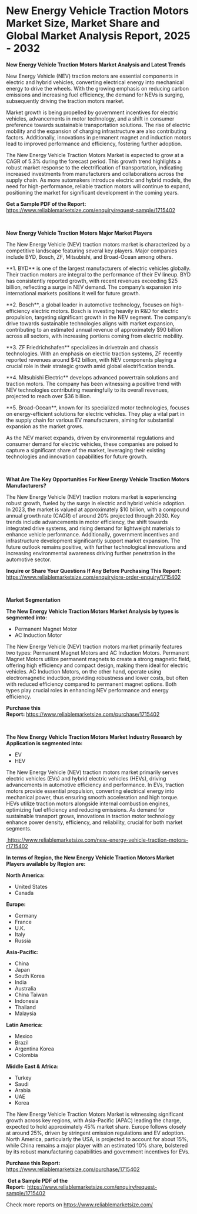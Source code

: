 <p><h1>New Energy Vehicle Traction Motors Market Size, Market Share and Global Market Analysis Report, 2025 - 2032</h1></p><p><strong>New Energy Vehicle Traction Motors Market Analysis and Latest Trends</strong></p>
<p><p>New Energy Vehicle (NEV) traction motors are essential components in electric and hybrid vehicles, converting electrical energy into mechanical energy to drive the wheels. With the growing emphasis on reducing carbon emissions and increasing fuel efficiency, the demand for NEVs is surging, subsequently driving the traction motors market.</p><p>Market growth is being propelled by government incentives for electric vehicles, advancements in motor technology, and a shift in consumer preference towards sustainable transportation solutions. The rise of electric mobility and the expansion of charging infrastructure are also contributing factors. Additionally, innovations in permanent magnet and induction motors lead to improved performance and efficiency, fostering further adoption.</p><p>The New Energy Vehicle Traction Motors Market is expected to grow at a CAGR of 5.3% during the forecast period. This growth trend highlights a robust market response to the electrification of transportation, indicating increased investments from manufacturers and collaborations across the supply chain. As more automakers introduce electric and hybrid models, the need for high-performance, reliable traction motors will continue to expand, positioning the market for significant development in the coming years.</p></p>
<p><strong>Get a Sample PDF of the Report:&nbsp;</strong> <a href="https://www.reliablemarketsize.com/enquiry/request-sample/1715402?utm_campaign=3248&utm_medium=2&utm_source=Github&utm_content=ia&utm_term=28032025&utm_id=new-energy-vehicle-traction-motors">https://www.reliablemarketsize.com/enquiry/request-sample/1715402</a></p>
<p>&nbsp;</p>
<p><strong>New Energy Vehicle Traction Motors Major Market Players</strong></p>
<p><p>The New Energy Vehicle (NEV) traction motors market is characterized by a competitive landscape featuring several key players. Major companies include BYD, Bosch, ZF, Mitsubishi, and Broad-Ocean among others. </p><p>**1. BYD** is one of the largest manufacturers of electric vehicles globally. Their traction motors are integral to the performance of their EV lineup. BYD has consistently reported growth, with recent revenues exceeding $25 billion, reflecting a surge in NEV demand. The company’s expansion into international markets positions it well for future growth.</p><p>**2. Bosch**, a global leader in automotive technology, focuses on high-efficiency electric motors. Bosch is investing heavily in R&D for electric propulsion, targeting significant growth in the NEV segment. The company’s drive towards sustainable technologies aligns with market expansion, contributing to an estimated annual revenue of approximately $90 billion across all sectors, with increasing portions coming from electric mobility.</p><p>**3. ZF Friedrichshafen** specializes in drivetrain and chassis technologies. With an emphasis on electric traction systems, ZF recently reported revenues around $42 billion, with NEV components playing a crucial role in their strategic growth amid global electrification trends.</p><p>**4. Mitsubishi Electric** develops advanced powertrain solutions and traction motors. The company has been witnessing a positive trend with NEV technologies contributing meaningfully to its overall revenues, projected to reach over $36 billion.</p><p>**5. Broad-Ocean**, known for its specialized motor technologies, focuses on energy-efficient solutions for electric vehicles. They play a vital part in the supply chain for various EV manufacturers, aiming for substantial expansion as the market grows.</p><p>As the NEV market expands, driven by environmental regulations and consumer demand for electric vehicles, these companies are poised to capture a significant share of the market, leveraging their existing technologies and innovation capabilities for future growth.</p></p>
<p>&nbsp;</p>
<p><strong>What Are The Key Opportunities For New Energy Vehicle Traction Motors Manufacturers?</strong></p>
<p><p>The New Energy Vehicle (NEV) traction motors market is experiencing robust growth, fueled by the surge in electric and hybrid vehicle adoption. In 2023, the market is valued at approximately $10 billion, with a compound annual growth rate (CAGR) of around 20% projected through 2030. Key trends include advancements in motor efficiency, the shift towards integrated drive systems, and rising demand for lightweight materials to enhance vehicle performance. Additionally, government incentives and infrastructure development significantly support market expansion. The future outlook remains positive, with further technological innovations and increasing environmental awareness driving further penetration in the automotive sector.</p></p>
<p><strong>Inquire or Share Your Questions If Any Before Purchasing This Report:</strong> <a href="https://www.reliablemarketsize.com/enquiry/pre-order-enquiry/1715402?utm_campaign=3248&utm_medium=2&utm_source=Github&utm_content=ia&utm_term=28032025&utm_id=new-energy-vehicle-traction-motors">https://www.reliablemarketsize.com/enquiry/pre-order-enquiry/1715402</a></p>
<p>&nbsp;</p>
<p><strong>Market Segmentation</strong></p>
<p><strong>The New Energy Vehicle Traction Motors Market Analysis by types is segmented into:</strong></p>
<p><ul><li>Permanent Magnet Motor</li><li>AC Induction Motor</li></ul></p>
<p><p>The New Energy Vehicle (NEV) traction motors market primarily features two types: Permanent Magnet Motors and AC Induction Motors. Permanent Magnet Motors utilize permanent magnets to create a strong magnetic field, offering high efficiency and compact design, making them ideal for electric vehicles. AC Induction Motors, on the other hand, operate using electromagnetic induction, providing robustness and lower costs, but often with reduced efficiency compared to permanent magnet options. Both types play crucial roles in enhancing NEV performance and energy efficiency.</p></p>
<p><strong>Purchase this Report:&nbsp;</strong><a href="https://www.reliablemarketsize.com/purchase/1715402?utm_campaign=3248&utm_medium=2&utm_source=Github&utm_content=ia&utm_term=28032025&utm_id=new-energy-vehicle-traction-motors">https://www.reliablemarketsize.com/purchase/1715402</a></p>
<p>&nbsp;</p>
<p><strong>The New Energy Vehicle Traction Motors Market Industry Research by Application is segmented into:</strong></p>
<p><ul><li>EV</li><li>HEV</li></ul></p>
<p><p>The New Energy Vehicle (NEV) traction motors market primarily serves electric vehicles (EVs) and hybrid electric vehicles (HEVs), driving advancements in automotive efficiency and performance. In EVs, traction motors provide essential propulsion, converting electrical energy into mechanical power, thus ensuring smooth acceleration and high torque. HEVs utilize traction motors alongside internal combustion engines, optimizing fuel efficiency and reducing emissions. As demand for sustainable transport grows, innovations in traction motor technology enhance power density, efficiency, and reliability, crucial for both market segments.</p></p>
<p><a href="https://www.reliablemarketsize.com/new-energy-vehicle-traction-motors-r1715402?utm_campaign=3248&utm_medium=2&utm_source=Github&utm_content=ia&utm_term=28032025&utm_id=new-energy-vehicle-traction-motors">&nbsp;https://www.reliablemarketsize.com/new-energy-vehicle-traction-motors-r1715402</a></p>
<p><strong>In terms of Region, the New Energy Vehicle Traction Motors Market Players available by Region are:</strong></p>
<p>
    <p> <strong> North America: </strong>
        <ul>
            <li>United States</li>
            <li>Canada</li>
        </ul>
        </p> 
    <p> <strong> Europe: </strong>
        <ul>
            <li>Germany</li>
            <li>France</li>
            <li>U.K.</li>
            <li>Italy</li>
            <li>Russia</li>
        </ul>
        </p> 
    <p> <strong> Asia-Pacific: </strong>
        <ul>
            <li>China</li>
            <li>Japan</li>
            <li>South Korea</li>
            <li>India</li>
            <li>Australia</li>
            <li>China Taiwan</li>
            <li>Indonesia</li>
            <li>Thailand</li>
            <li>Malaysia</li>
        </ul>
        </p> 
    <p> <strong> Latin America: </strong>
        <ul>
            <li>Mexico</li>
            <li>Brazil</li>
            <li>Argentina Korea</li>
            <li>Colombia</li>
        </ul>
        </p> 
    <p> <strong> Middle East & Africa: </strong>
        <ul>
            <li>Turkey</li>
            <li>Saudi</li>
            <li>Arabia</li>
            <li>UAE</li>
            <li>Korea</li>
        </ul>
    </p>
    </p>
<p><p>The New Energy Vehicle Traction Motors Market is witnessing significant growth across key regions, with Asia-Pacific (APAC) leading the charge, expected to hold approximately 45% market share. Europe follows closely at around 25%, driven by stringent emission regulations and EV adoption. North America, particularly the USA, is projected to account for about 15%, while China remains a major player with an estimated 10% share, bolstered by its robust manufacturing capabilities and government incentives for EVs.</p></p>
<p><strong>Purchase this Report: </strong><a href="https://www.reliablemarketsize.com/purchase/1715402?utm_campaign=3248&utm_medium=2&utm_source=Github&utm_content=ia&utm_term=28032025&utm_id=new-energy-vehicle-traction-motors">https://www.reliablemarketsize.com/purchase/1715402</a></p>
<p>&nbsp;<strong>Get a Sample PDF of the Report:&nbsp;&nbsp;</strong><a href="https://www.reliablemarketsize.com/enquiry/request-sample/1715402?utm_campaign=3248&utm_medium=2&utm_source=Github&utm_content=ia&utm_term=28032025&utm_id=new-energy-vehicle-traction-motors">https://www.reliablemarketsize.com/enquiry/request-sample/1715402</a></p>
<p><strong></strong></p>
<p>Check more reports on <a href="https://www.reliablemarketsize.com/?utm_campaign=3248&utm_medium=2&utm_source=Github&utm_content=ia&utm_term=28032025&utm_id=new-energy-vehicle-traction-motors">https://www.reliablemarketsize.com/</a></p>